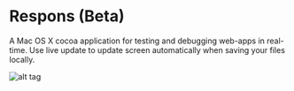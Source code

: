 Respons (Beta)
=======

A Mac OS X cocoa application for testing and debugging web-apps in real-time. Use live update to update screen automatically when saving your files locally.

![alt tag](https://raw2.github.com/jmillegard/Respons/master/screenshot.png)
